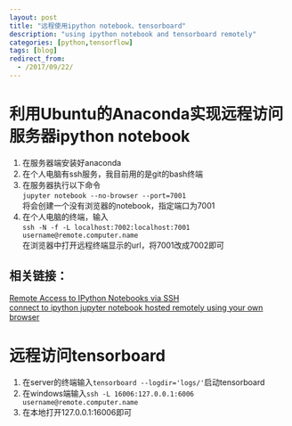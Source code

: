 ```yaml
---
layout: post
title: "远程使用ipython notebook、tensorboard"
description: "using ipython notebook and tensorboard remotely"
categories: [python,tensorflow]
tags: [blog]
redirect_from:
  - /2017/09/22/
---
```

# 利用Ubuntu的Anaconda实现远程访问服务器ipython notebook
1. 在服务器端安装好anaconda
2. 在个人电脑有ssh服务，我目前用的是git的bash终端
3. 在服务器执行以下命令  
	`jupyter notebook --no-browser --port=7001`  
	将会创建一个没有浏览器的notebook，指定端口为7001
4. 在个人电脑的终端，输入  
	`ssh -N -f -L localhost:7002:localhost:7001 username@remote.computer.name`  
	在浏览器中打开远程终端显示的url，将7001改成7002即可
## 相关链接：
[Remote Access to IPython Notebooks via SSH](https://coderwall.com/p/ohk6cg/remote-access-to-ipython-notebooks-via-ssh)  
[connect to ipython jupyter notebook hosted remotely using your own browser](https://www.youtube.com/watch?v=J91RhThcrN4)

# 远程访问tensorboard
1. 在server的终端输入`tensorboard --logdir='logs/'`启动tensorboard
2. 在windows端输入`ssh -L 16006:127.0.0.1:6006 username@remote.computer.name`
3. 在本地打开127.0.0.1:16006即可